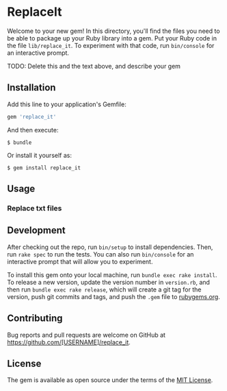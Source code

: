 # ReplaceIt

Welcome to your new gem! In this directory, you'll find the files you need to be able to package up your Ruby library into a gem. Put your Ruby code in the file `lib/replace_it`. To experiment with that code, run `bin/console` for an interactive prompt.

TODO: Delete this and the text above, and describe your gem

## Installation

Add this line to your application's Gemfile:

```ruby
gem 'replace_it'
```

And then execute:

    $ bundle

Or install it yourself as:

    $ gem install replace_it

## Usage

### Replace txt files



## Development

After checking out the repo, run `bin/setup` to install dependencies. Then, run `rake spec` to run the tests. You can also run `bin/console` for an interactive prompt that will allow you to experiment.

To install this gem onto your local machine, run `bundle exec rake install`. To release a new version, update the version number in `version.rb`, and then run `bundle exec rake release`, which will create a git tag for the version, push git commits and tags, and push the `.gem` file to [rubygems.org](https://rubygems.org).

## Contributing

Bug reports and pull requests are welcome on GitHub at https://github.com/[USERNAME]/replace_it.


## License

The gem is available as open source under the terms of the [MIT License](http://opensource.org/licenses/MIT).
